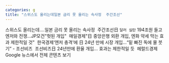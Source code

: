 ```yaml
---
categories: g
title: "스위스도 올리는데일본 금리 못 올리는 속사정  주간조선"
---
```

스위스도 올리는데....일본 금리 못 올리는 속사정&nbsp;&nbsp;주간조선日 `달러 실탄` 194조원 들고 엔저와 전쟁…JP모건"헛된 개입"&nbsp;&nbsp;매일경제"日 중앙은행 외환 개입, 엔화 약세 막는 효과 제한적일 것"&nbsp;&nbsp;한국경제‘엔저 충격’에 日 24년 만에 시장 개입…“밑 빠진 독에 물 붓기” - 조선비즈&nbsp;&nbsp;조선비즈日 24년만에 환율 개입… 효과는 제한적일 듯&nbsp;&nbsp;헤럴드경제Google 뉴스에서 전체 콘텐츠 보기